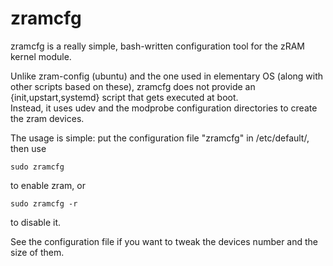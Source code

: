 zramcfg
=======

zramcfg is a really simple, bash-written configuration tool for the zRAM
kernel module.

Unlike zram-config (ubuntu) and the one used in elementary OS (along with other scripts based on these), zramcfg
does not provide an {init,upstart,systemd} script that gets executed at boot.  
Instead, it uses udev and the modprobe configuration directories to create the zram devices.

The usage is simple: put the configuration file "zramcfg" in /etc/default/, then use

    sudo zramcfg

to enable zram, or

    sudo zramcfg -r

to disable it.

See the configuration file if you want to tweak the devices number and the size of them.
